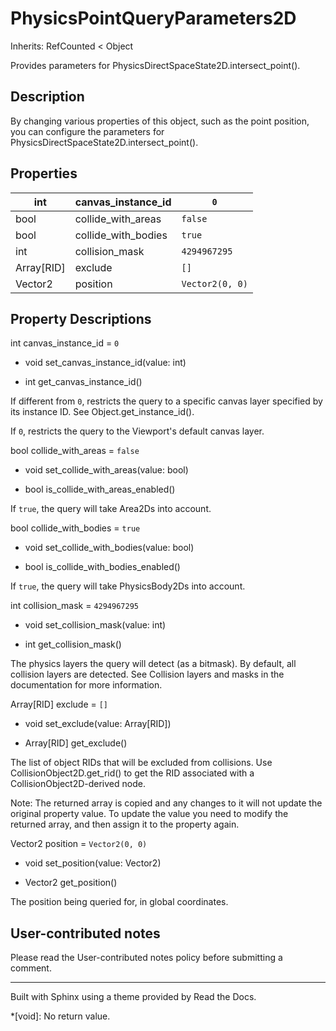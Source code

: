 # PhysicsPointQueryParameters2D

Inherits: RefCounted < Object

Provides parameters for PhysicsDirectSpaceState2D.intersect_point().

## Description

By changing various properties of this object, such as the point position, you
can configure the parameters for PhysicsDirectSpaceState2D.intersect_point().

## Properties

int | canvas_instance_id | `0`  
---|---|---  
bool | collide_with_areas | `false`  
bool | collide_with_bodies | `true`  
int | collision_mask | `4294967295`  
Array[RID] | exclude | `[]`  
Vector2 | position | `Vector2(0, 0)`  
  
## Property Descriptions

int canvas_instance_id = `0`

  * void set_canvas_instance_id(value: int)

  * int get_canvas_instance_id()

If different from `0`, restricts the query to a specific canvas layer
specified by its instance ID. See Object.get_instance_id().

If `0`, restricts the query to the Viewport's default canvas layer.

bool collide_with_areas = `false`

  * void set_collide_with_areas(value: bool)

  * bool is_collide_with_areas_enabled()

If `true`, the query will take Area2Ds into account.

bool collide_with_bodies = `true`

  * void set_collide_with_bodies(value: bool)

  * bool is_collide_with_bodies_enabled()

If `true`, the query will take PhysicsBody2Ds into account.

int collision_mask = `4294967295`

  * void set_collision_mask(value: int)

  * int get_collision_mask()

The physics layers the query will detect (as a bitmask). By default, all
collision layers are detected. See Collision layers and masks in the
documentation for more information.

Array[RID] exclude = `[]`

  * void set_exclude(value: Array[RID])

  * Array[RID] get_exclude()

The list of object RIDs that will be excluded from collisions. Use
CollisionObject2D.get_rid() to get the RID associated with a
CollisionObject2D-derived node.

Note: The returned array is copied and any changes to it will not update the
original property value. To update the value you need to modify the returned
array, and then assign it to the property again.

Vector2 position = `Vector2(0, 0)`

  * void set_position(value: Vector2)

  * Vector2 get_position()

The position being queried for, in global coordinates.

## User-contributed notes

Please read the User-contributed notes policy before submitting a comment.

* * *

Built with Sphinx using a theme provided by Read the Docs.

  *[void]: No return value.

